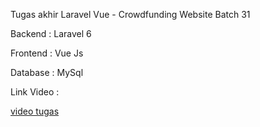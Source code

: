 Tugas akhir Laravel Vue - Crowdfunding Website Batch 31

<p>Backend : Laravel 6</p>
<p>Frontend : Vue Js</p>
<p>Database : MySql</p>

<p>Link Video :</p>
<p><a href="https://drive.google.com/file/d/1d1xzWa0bpaSGm4fpbT2G1X0tvAyp8KtY/view?usp=sharing" target="_blank">video tugas</a></p>
